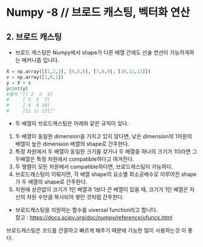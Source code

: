 # Numpy -8 // 브로드 캐스팅, 벡터화 연산
## 2. 브로드 캐스팅
- 브로드 캐스팅은 Numpy에서 shape가 다른 배열 간에도 산술 연산이 가능하게하는 메커니즘 입니다.

```python
X = np.array([[1,2,3], [4,5,6], [7,8,9], [10,11,12]])
v = np.array([1,0,1])
y = X + v
print(y)
#출력 "[[ 2  2  4]
#     [ 5  5  7]
#     [ 8  8 10]
#     [11 11 13]]"
```
- 두 배열의 브로드캐스팅은 아래와 같은 규칙이 있다.
1. 두 배열이 동일한 dimension을 가지고 있지 않다면, 
낮은 dimension의 1차원의 배열이 높은 dimension 배열의 shape로 간주한다.
2. 특정 차원에서 두 배열이 동일한 크기를 갖거나 두 배열중 하나의 크기가 1이라면
그 두배열은 특정 차원에서 compatible하다고 여겨진다.
3. 두 행렬이 모든 차원에서 compatible하다면, 브로드캐스팅이 가능하다.
4. 브로드캐스팅이 이뤄지면, 각 배열 shape의 요소별 최소공배수로 이루어진 shape가 두 배열의 shape로 간주한다.
5. 차원에 상관없이 크기가 1인 배열과 1보다 큰 배열이 있을 때, 크기가 1인 배열은 자신의 차원 수만큼 복사되어 쌓인 것처럼 간주한다.

- 브로드캐스팅을 지원하는 함수를 uiversal function라고 합니다.
<br> 참고 : https://docs.scipy.org/doc/numpy/reference/ufuncs.html </br>

브로드캐스팅은 코드를 간결하고 빠르게 해주기 때문에 가능한 많이 사용하는것 이 좋다.